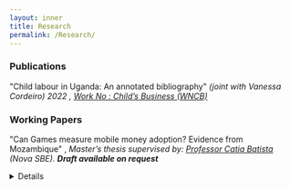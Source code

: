 ```yaml
---
layout: inner
title: Research
permalink: /Research/
---
```


### Publications 

"Child labour in Uganda: An annotated bibliography" _(joint with Vanessa Cordeiro) 2022 , [Work No : Child’s Business (WNCB) ](/Uganda-1.pdf)_ 

### Working Papers

 "Can Games measure mobile money adoption? Evidence from Mozambique" , _Master’s thesis supervised by:  [Professor Catia Batista](https://www.catiabatista.org/) (Nova SBE). <b>Draft available on request</b>_
 <Details>
<pre> Forecasting the adoption of technological innovations is difficult but potentially impactful, <br> 
 particularly in rural low-income communities worldwide. This paper tests a novel method to measure
 mobile money adoption by employing behavioral measures to elicit preferences for saving or remitting <br>
 using mobile money. I link these game decisions to individual-level mobile money administrative <br>
 transaction data; my findings show that while willingness to remit through mobile money strongly predicts <br> 
 adoption in the second and third years after mobile money was introduced,willingness to save in the mobile <br>
 money game is a strong predictor of future mobile money cash-in and any mobile money transaction in the first,<br> 
 second, and third years.</pre>



